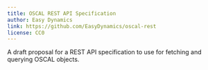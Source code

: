 ```yaml
---
title: OSCAL REST API Specification
author: Easy Dynamics
link: https://github.com/EasyDynamics/oscal-rest
license: CC0
---
```


A draft proposal for a REST API specification to use for fetching and querying OSCAL objects.
